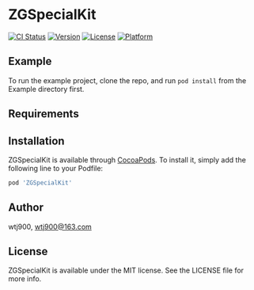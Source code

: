 # ZGSpecialKit

[![CI Status](https://img.shields.io/travis/wtj900/ZGSpecialKit.svg?style=flat)](https://travis-ci.org/wtj900/ZGSpecialKit)
[![Version](https://img.shields.io/cocoapods/v/ZGSpecialKit.svg?style=flat)](https://cocoapods.org/pods/ZGSpecialKit)
[![License](https://img.shields.io/cocoapods/l/ZGSpecialKit.svg?style=flat)](https://cocoapods.org/pods/ZGSpecialKit)
[![Platform](https://img.shields.io/cocoapods/p/ZGSpecialKit.svg?style=flat)](https://cocoapods.org/pods/ZGSpecialKit)

## Example

To run the example project, clone the repo, and run `pod install` from the Example directory first.

## Requirements

## Installation

ZGSpecialKit is available through [CocoaPods](https://cocoapods.org). To install
it, simply add the following line to your Podfile:

```ruby
pod 'ZGSpecialKit'
```

## Author

wtj900, wtj900@163.com

## License

ZGSpecialKit is available under the MIT license. See the LICENSE file for more info.
